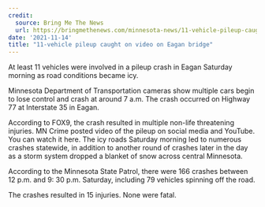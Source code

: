 ```yaml
---
credit:
  source: Bring Me The News
  url: https://bringmethenews.com/minnesota-news/11-vehicle-pileup-caught-on-video-on-eagan-bridge
date: '2021-11-14'
title: "11-vehicle pileup caught on video on Eagan bridge"
---
```

At least 11 vehicles were involved in a pileup crash in Eagan Saturday morning as road conditions became icy.

Minnesota Department of Transportation cameras show multiple cars begin to lose control and crash at around 7 a.m. The
crash occurred on Highway 77 at Interstate 35 in Eagan.

According to FOX9, the crash resulted in multiple non-life threatening injuries. MN Crime posted video of the pileup 
on social media and YouTube. You can watch it here. The icy roads Saturday morning led to numerous crashes statewide,
in addition to another round of crashes later in the day as a storm system dropped a blanket of snow across central 
Minnesota. 

According to the Minnesota State Patrol, there were 166 crashes between 12 p.m. and 9: 30 p.m. Saturday, including 79 
vehicles spinning off the road.

The crashes resulted in 15 injuries. None were fatal. 
